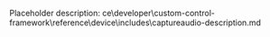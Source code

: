 Placeholder description: ce\developer\custom-control-framework\reference\device\includes\captureaudio-description.md